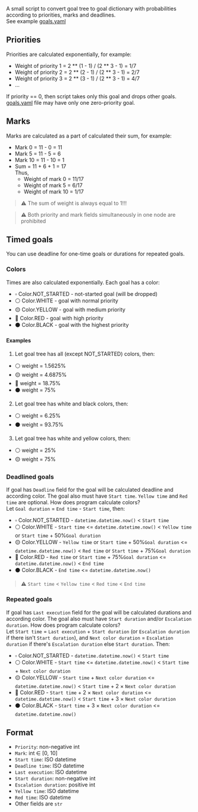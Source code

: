 A small script to convert goal tree to goal dictionary with probabilities according to priorities, marks and deadlines.  
See example [goals.yaml](goals.yaml)  

## Priorities
Priorities are calculated exponentially, for example:  
- Weight of priority 1 = 2 ** (1 - 1) / (2 ** 3 - 1) = 1/7
- Weight of priority 2 = 2 ** (2 - 1) / (2 ** 3 - 1) = 2/7
- Weight of priority 3 = 2 ** (3 - 1) / (2 ** 3 - 1) = 4/7
- ...  

If priority == 0, then script takes only this goal and drops other goals.  
[goals.yaml](goals.yaml) file may have only one zero-priority goal.  
## Marks  
Marks are calculated as a part of calculated their sum, for example:  
- Mark 0 = 11 - 0 = 11
- Mark 5 = 11 - 5 = 6
- Mark 10 = 11 - 10 = 1
- Sum = 11 + 6 + 1 = 17  
Thus,
  - Weight of mark 0 = 11/17
  - Weight of mark 5 = 6/17
  - Weight of mark 10 = 1/17  

> :warning: The sum of weight is always equal to 1!!!  

> :warning: Both priority and mark fields simultaneously in one node are prohibited

## Timed goals
You can use deadline for one-time goals or durations for repeated goals.
### Colors
Times are also calculated exponentially. Each goal has a color:
- :white_small_square: Color.NOT_STARTED - not-started goal (will be dropped)
- :white_circle: Color.WHITE - goal with normal priority
- :yellow_circle: Color.YELLOW - goal with medium priority
- :red_circle: Color.RED - goal with high priority
- :black_circle: Color.BLACK - goal with the highest priority  

#### Examples
1. Let goal tree has all (except NOT_STARTED) colors, then:
  - :white_circle: weight = 1.5625%
  - :yellow_circle: weight = 4.6875%
  - :red_circle: weight = 18.75%
  - :black_circle: weight = 75%
2. Let goal tree has white and black colors, then:
  - :white_circle: weight = 6.25%
  - :black_circle: weight = 93.75%
3. Let goal tree has white and yellow colors, then:
  - :white_circle: weight = 25%
  - :yellow_circle: weight = 75%

### Deadlined goals
If goal has `Deadline` field for the goal will be calculated deadline and according color.
The goal also must have `Start time`. `Yellow time` and `Red time` are optional. How does program calculate colors?  
Let `Goal duration` = `End time` - `Start time`, then:
- :white_small_square: Color.NOT_STARTED - `datetime.datetime.now()` < `Start time`
- :white_circle: Color.WHITE - `Start time` <= `datetime.datetime.now()` < 
`Yellow time` or `Start time` + 50%`Goal duration`
- :yellow_circle: Color.YELLOW - `Yellow time` or `Start time` + 50%`Goal duration` <=
`datetime.datetime.now()` < `Red time` or `Start time` + 75%`Goal duration`
- :red_circle: Color.RED - `Red time` or `Start time` + 75%`Goal duration` <=
`datetime.datetime.now()` < `End time`
- :black_circle: Color.BLACK - `End time` <= `datetime.datetime.now()`
> :warning: `Start time` < `Yellow time` < `Red time` < `End time`
### Repeated goals
If goal has `Last execution` field for the goal will be calculated durations and according color.
The goal also must have `Start duration` and/or `Escalation duration`. How does program calculate colors?  
Let `Start time` = `Last execution` + `Start duration` (or `Escalation duration` if there isn't `Start duration`),
and `Next color duration` = `Escalation duration` if there's `Escalation duration` else `Start duration`. Then:
- :white_small_square: Color.NOT_STARTED - `datetime.datetime.now()` < `Start time`
- :white_circle: Color.WHITE - `Start time` <= `datetime.datetime.now()` < `Start time` + `Next color duration`
- :yellow_circle: Color.YELLOW - `Start time` + `Next color duration` <= `datetime.datetime.now()` < 
`Start time` + 2 × `Next color duration`
- :red_circle: Color.RED - `Start time` + 2 × `Next color duration` <= `datetime.datetime.now()` < 
`Start time` + 3 × `Next color duration`
- :black_circle: Color.BLACK - `Start time` + 3 × `Next color duration` <= `datetime.datetime.now()`  

## Format
- `Priority`: non-negative int
- `Mark`: int &#8712; [0, 10]
- `Start time`: ISO datetime
- `Deadline time`: ISO datetime
- `Last execution`: ISO datetime
- `Start duration`: non-negative int
- `Escalation duration`: positive int
- `Yellow time`: ISO datetime
- `Red time`: ISO datetime
- Other fields are `str`